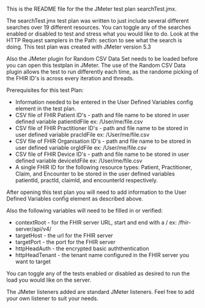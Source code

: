 This is the README file for the the JMeter test plan searchTest.jmx.

The searchTest.jmx test plan was written to just include several different searches over 19 different resources.  You can toggle any of the searches enabled or disabled to test and stress what you would like to do.  Look at the HTTP Request samplers in the Path: section to see what the search is doing.
This test plan was created with JMeter version 5.3

Also the JMeter plugin for Random CSV Data Set needs to be loaded before you can open this testplan in JMeter.  The use of the Random CSV Data plugin allows the test to run differently each time, as the randome picking of the FHIR ID's is across every iteration and threads.

Prerequisites for this test Plan:
* Information needed to be entered in the User Defined Variables config element in the test plan.
* CSV file of FHIR Patient ID's - path and file name to be stored in user defined variable patientIdFile ex: /User/me/file.csv
* CSV file of FHIR Practitioner ID's - path and file name to be stored in user defined variable pracIdFile ex: /User/me/file.csv
* CSV file of FHIR Organisation ID's - path and file name to be stored in user defined variable orgIdFile ex: /User/me/file.csv
* CSV file of FHIR Device ID's - path and file name to be stored in user defined variable deviceIdFile ex: /User/me/file.csv
* A single FHIR ID for the following resource types:  Patient, Practitioner, Claim, and Encounter to be stored in the user defined variables patientId, practId, claimId, and encounterId respectively. 

After opening this test plan you will need to add information to the User Defined Variables config element as described above.

Also the following variables will need to be filled in or verified:
* contextRoot - for the FHIR server URL, start and end with a / ex: /fhir-server/api/v4/
* targetHost - the url for the FHIR server
* targetPort - the port for the FHIR server
* httpHeadAuth - the encrypted basic auththentication
* httpHeadTenant - the tenant name configured in the FHIR server you want to target

You can toggle any of the tests enabled or disabled as desired to run the load you would like on the server.

The JMeter listeners added are standard JMeter listeners.  Feel free to add your own listener to suit your needs.
